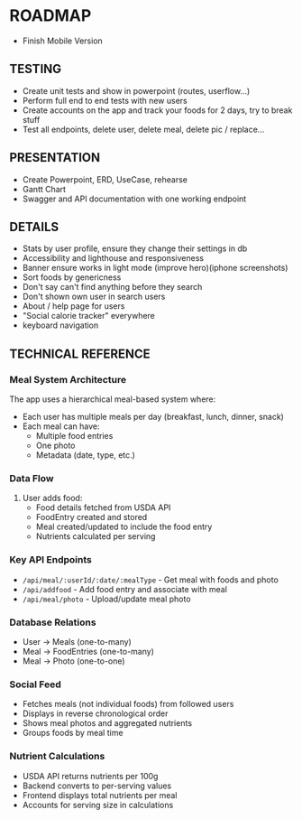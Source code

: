 # ROADMAP

- Finish Mobile Version

## TESTING
- Create unit tests and show in powerpoint (routes, userflow...)
- Perform full end to end tests with new users
- Create accounts on the app and track your foods for 2 days, try to break stuff
- Test all endpoints, delete user, delete meal, delete pic / replace...

## PRESENTATION
- Create Powerpoint, ERD, UseCase, rehearse
- Gantt Chart
- Swagger and API documentation with one working endpoint

## DETAILS
- Stats by user profile, ensure they change their settings in db
- Accessibility and lighthouse and responsiveness
- Banner ensure works in light mode (improve hero)(iphone screenshots)
- Sort foods by genericness
- Don't say can't find anything before they search
- Don't shown own user in search users
- About / help page for users
- "Social calorie tracker" everywhere
- keyboard navigation

## TECHNICAL REFERENCE

### Meal System Architecture
The app uses a hierarchical meal-based system where:
- Each user has multiple meals per day (breakfast, lunch, dinner, snack)
- Each meal can have:
  - Multiple food entries
  - One photo
  - Metadata (date, type, etc.)

### Data Flow
1. User adds food:
   - Food details fetched from USDA API
   - FoodEntry created and stored
   - Meal created/updated to include the food entry
   - Nutrients calculated per serving

### Key API Endpoints
- `/api/meal/:userId/:date/:mealType` - Get meal with foods and photo
- `/api/addfood` - Add food entry and associate with meal
- `/api/meal/photo` - Upload/update meal photo

### Database Relations
- User -> Meals (one-to-many)
- Meal -> FoodEntries (one-to-many)
- Meal -> Photo (one-to-one)

### Social Feed
- Fetches meals (not individual foods) from followed users
- Displays in reverse chronological order
- Shows meal photos and aggregated nutrients
- Groups foods by meal time

### Nutrient Calculations
- USDA API returns nutrients per 100g
- Backend converts to per-serving values
- Frontend displays total nutrients per meal
- Accounts for serving size in calculations